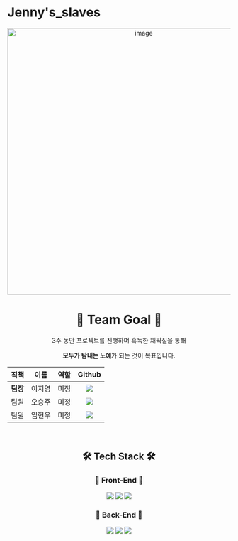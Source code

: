 # Jenny's_slaves

<div align="center">
  
<img width="600" alt="image" src="https://user-images.githubusercontent.com/96761523/157682228-00961fbf-185d-44b9-b98d-da2c48833267.png">

# 👫 Team Goal 👫

3주 동안 프로젝트를 진행하며 혹독한 채찍질을 통해
  
**모두가 탐내는 노예**가 되는 것이 목표입니다.

|   직책   |  이름  |    역할    |                                                                                                  Github                                                                                                   |
| :------: | :----: | :-------: | :-------------------------------------------------------------------------------------------------------------------------------------------------------------------------------------------------------: |
| **팀장** | 이지영 |  미정  |        <a href="https://github.com/easy-young"><img src="https://img.shields.io/badge/easy%2D%2Dyoung-339933?style=flat-square&logo=github&logoColor=white&link=https://github.com/green-kong"/></a>        |
|   팀원   | 오승주 | 미정 | <a href="https://github.com/Seungzu"><img src="https://img.shields.io/badge/Seungzu-EA4AAA?style=flat-square&logo=github&logoColor=white&link=https://github.com/ash991213"/></a> |
|   팀원   | 임현우 | 미정 |    <a href="https://github.com/gusdn0108"><img src="https://img.shields.io/badge/gusdn0108-F5792A?style=flat-square&logo=github&logoColor=white&link=https://github.com/Hongjongnam"/></a>     |
<br>

## 🛠 Tech Stack 🛠

### :cherries: Front-End :cherries:

<img src="https://img.shields.io/badge/HTML-E34F26?style=flat-square&logo=html5&logoColor=white"/></a>
<img src="https://img.shields.io/badge/CSS-1572B6?style=flat-square&logo=css3&logoColor=white"/></a>
<img src="https://img.shields.io/badge/Javascript-FFCD00?style=flat-square&logo=JavaScript&logoColor=white"/></a>

### :grapes: Back-End :grapes:

<img src="https://img.shields.io/badge/Node.js-339933?style=flat-square&logo=node.js&logoColor=white"/></a>
<img src="https://img.shields.io/badge/MySQL-4479A1?style=flat-square&logo=mysql&logoColor=white"/></a>
<img src="https://img.shields.io/badge/Express-000000?style=flat-square&logo=express&logoColor=white"/></a>

</div>
